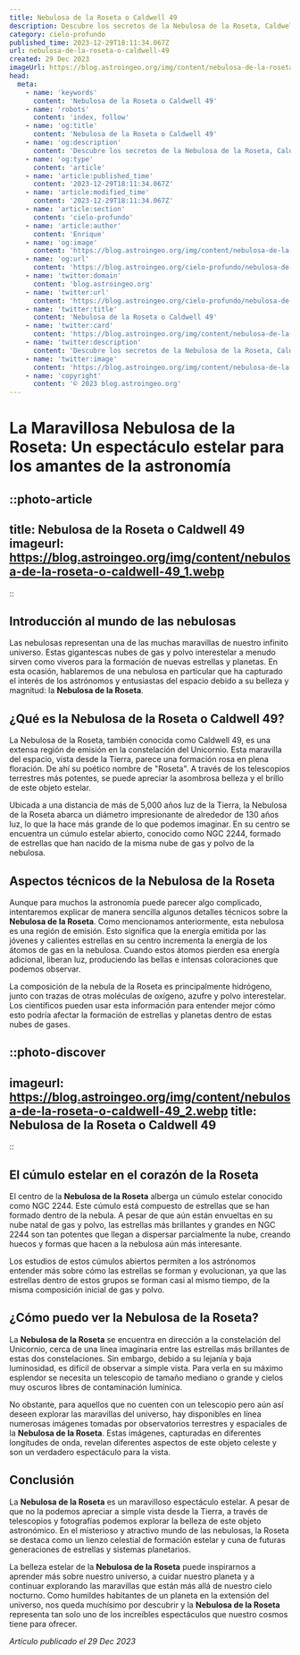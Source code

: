 ```yaml
---
title: Nebulosa de la Roseta o Caldwell 49
description: Descubre los secretos de la Nebulosa de la Roseta, Caldwell 49. Aprende cómo este celestial jardín de rosas deslumbra en nuestro universo.
category: cielo-profundo
published_time: 2023-12-29T18:11:34.067Z
url: nebulosa-de-la-roseta-o-caldwell-49
created: 29 Dec 2023
imageUrl: https://blog.astroingeo.org/img/content/nebulosa-de-la-roseta-o-caldwell-49_3.webp
head:
  meta:
    - name: 'keywords'
      content: 'Nebulosa de la Roseta o Caldwell 49'
    - name: 'robots'
      content: 'index, follow'
    - name: 'og:title'
      content: 'Nebulosa de la Roseta o Caldwell 49'
    - name: 'og:description'
      content: 'Descubre los secretos de la Nebulosa de la Roseta, Caldwell 49. Aprende cómo este celestial jardín de rosas deslumbra en nuestro universo.'
    - name: 'og:type'
      content: 'article'
    - name: 'article:published_time'
      content: '2023-12-29T18:11:34.067Z'
    - name: 'article:modified_time'
      content: '2023-12-29T18:11:34.067Z'
    - name: 'article:section'
      content: 'cielo-profundo'
    - name: 'article:author'
      content: 'Enrique'
    - name: 'og:image'
      content: 'https://blog.astroingeo.org/img/content/nebulosa-de-la-roseta-o-caldwell-49_3.webp'
    - name: 'og:url'
      content: 'https://blog.astroingeo.org/cielo-profundo/nebulosa-de-la-roseta-o-caldwell-49'
    - name: 'twitter:domain'
      content: 'blog.astroingeo.org'
    - name: 'twitter:url'
      content: 'https://blog.astroingeo.org/cielo-profundo/nebulosa-de-la-roseta-o-caldwell-49'
    - name: 'twitter:title'
      content: 'Nebulosa de la Roseta o Caldwell 49'
    - name: 'twitter:card'
      content: 'https://blog.astroingeo.org/img/content/nebulosa-de-la-roseta-o-caldwell-49_3.webp'
    - name: 'twitter:description'
      content: 'Descubre los secretos de la Nebulosa de la Roseta, Caldwell 49. Aprende cómo este celestial jardín de rosas deslumbra en nuestro universo.'
    - name: 'twitter:image'
      content: 'https://blog.astroingeo.org/img/content/nebulosa-de-la-roseta-o-caldwell-49_3.webp'
    - name: 'copyright'
      content: '© 2023 blog.astroingeo.org'
---
```

# La Maravillosa Nebulosa de la Roseta: Un espectáculo estelar para los amantes de la astronomía

::photo-article
---
title: Nebulosa de la Roseta o Caldwell 49
imageurl: https://blog.astroingeo.org/img/content/nebulosa-de-la-roseta-o-caldwell-49_1.webp
---
::

## Introducción al mundo de las nebulosas 

Las nebulosas representan una de las muchas maravillas de nuestro infinito universo. Estas gigantescas nubes de gas y polvo interestelar a menudo sirven como viveros para la formación de nuevas estrellas y planetas. En esta ocasión, hablaremos de una nebulosa en particular que ha capturado el interés de los astrónomos y entusiastas del espacio debido a su belleza y magnitud: la **Nebulosa de la Roseta**.

## ¿Qué es la Nebulosa de la Roseta o Caldwell 49?

La Nebulosa de la Roseta, también conocida como Caldwell 49, es una extensa región de emisión en la constelación del Unicornio. Esta maravilla del espacio, vista desde la Tierra, parece una formación rosa en plena floración. De ahí su poético nombre de "Roseta". A través de los telescopios terrestres más potentes, se puede apreciar la asombrosa belleza y el brillo de este objeto estelar.

Ubicada a una distancia de más de 5,000 años luz de la Tierra, la Nebulosa de la Roseta abarca un diámetro impresionante de alrededor de 130 años luz, lo que la hace más grande de lo que podemos imaginar. En su centro se encuentra un cúmulo estelar abierto, conocido como NGC 2244, formado de estrellas que han nacido de la misma nube de gas y polvo de la nebulosa.

## Aspectos técnicos de la Nebulosa de la Roseta

Aunque para muchos la astronomía puede parecer algo complicado, intentaremos explicar de manera sencilla algunos detalles técnicos sobre la **Nebulosa de la Roseta**. Como mencionamos anteriormente, esta nebulosa es una región de emisión. Esto significa que la energía emitida por las jóvenes y calientes estrellas en su centro incrementa la energía de los átomos de gas en la nebulosa. Cuando estos átomos pierden esa energía adicional, liberan luz, produciendo las bellas e intensas coloraciones que podemos observar.

La composición de la nebula de la Roseta es principalmente hidrógeno, junto con trazas de otras moléculas de oxígeno, azufre y polvo interestelar. Los científicos pueden usar esta información para entender mejor cómo esto podría afectar la formación de estrellas y planetas dentro de estas nubes de gases.


::photo-discover
---
imageurl: https://blog.astroingeo.org/img/content/nebulosa-de-la-roseta-o-caldwell-49_2.webp
title: Nebulosa de la Roseta o Caldwell 49
---
::

## El cúmulo estelar en el corazón de la Roseta

El centro de la **Nebulosa de la Roseta** alberga un cúmulo estelar conocido como NGC 2244. Este cúmulo está compuesto de estrellas que se han formado dentro de la nebula. A pesar de que aún están envueltas en su nube natal de gas y polvo, las estrellas más brillantes y grandes en NGC 2244 son tan potentes que llegan a dispersar parcialmente la nube, creando huecos y formas que hacen a la nebulosa aún más interesante.

Los estudios de estos cúmulos abiertos permiten a los astrónomos entender más sobre cómo las estrellas se forman y evolucionan, ya que las estrellas dentro de estos grupos se forman casi al mismo tiempo, de la misma composición inicial de gas y polvo.

## ¿Cómo puedo ver la Nebulosa de la Roseta?

La **Nebulosa de la Roseta** se encuentra en dirección a la constelación del Unicornio, cerca de una línea imaginaria entre las estrellas más brillantes de estas dos constelaciones. Sin embargo, debido a su lejanía y baja luminosidad, es difícil de observar a simple vista. Para verla en su máximo esplendor se necesita un telescopio de tamaño mediano o grande y cielos muy oscuros libres de contaminación lumínica.

No obstante, para aquellos que no cuenten con un telescopio pero aún así deseen explorar las maravillas del universo, hay disponibles en línea numerosas imágenes tomadas por observatorios terrestres y espaciales de la **Nebulosa de la Roseta**. Estas imágenes, capturadas en diferentes longitudes de onda, revelan diferentes aspectos de este objeto celeste y son un verdadero espectáculo para la vista.

## Conclusión

La **Nebulosa de la Roseta** es un maravilloso espectáculo estelar. A pesar de que no la podemos apreciar a simple vista desde la Tierra, a través de telescopios y fotografías podemos explorar la belleza de este objeto astronómico. En el misterioso y atractivo mundo de las nebulosas, la Roseta se destaca como un lienzo celestial de formación estelar y cuna de futuras generaciones de estrellas y sistemas planetarios.

La belleza estelar de la **Nebulosa de la Roseta** puede inspirarnos a aprender más sobre nuestro universo, a cuidar nuestro planeta y a continuar explorando las maravillas que están más allá de nuestro cielo nocturno. Como humildes habitantes de un planeta en la extensión del universo, nos queda muchísimo por descubrir y la **Nebulosa de la Roseta** representa tan solo uno de los increíbles espectáculos que nuestro cosmos tiene para ofrecer.

_Artículo publicado el 29 Dec 2023_